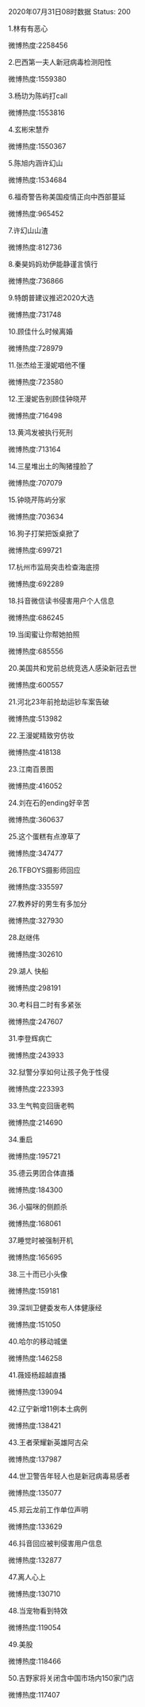 2020年07月31日08时数据
Status: 200

1.林有有恶心

微博热度:2258456

2.巴西第一夫人新冠病毒检测阳性

微博热度:1559380

3.杨玏为陈屿打call

微博热度:1553816

4.玄彬宋慧乔

微博热度:1550367

5.陈旭内涵许幻山

微博热度:1534684

6.福奇警告称美国疫情正向中西部蔓延

微博热度:965452

7.许幻山山渣

微博热度:812736

8.秦昊妈妈劝伊能静谨言慎行

微博热度:736866

9.特朗普建议推迟2020大选

微博热度:731748

10.顾佳什么时候离婚

微博热度:728979

11.张杰给王漫妮唱他不懂

微博热度:723580

12.王漫妮告别顾佳钟晓芹

微博热度:716498

13.黄鸿发被执行死刑

微博热度:713164

14.三星堆出土的陶猪撞脸了

微博热度:707079

15.钟晓芹陈屿分家

微博热度:703634

16.狗子打架把饭桌掀了

微博热度:699721

17.杭州市监局突击检查海底捞

微博热度:692289

18.抖音微信读书侵害用户个人信息

微博热度:686245

19.当闺蜜让你帮她拍照

微博热度:685556

20.美国共和党前总统竞选人感染新冠去世

微博热度:600557

21.河北23年前抢劫运钞车案告破

微博热度:513982

22.王漫妮精致穷仿妆

微博热度:418138

23.江南百景图

微博热度:416052

24.刘在石的ending好辛苦

微博热度:360637

25.这个蛋糕有点潦草了

微博热度:347477

26.TFBOYS摄影师回应

微博热度:335597

27.教养好的男生有多加分

微博热度:327930

28.赵继伟

微博热度:302610

29.湖人 快船

微博热度:298191

30.考科目二时有多紧张

微博热度:247607

31.李登辉病亡

微博热度:243933

32.狱警分享如何让孩子免于性侵

微博热度:223393

33.生气鸭变回唐老鸭

微博热度:214690

34.重启

微博热度:195721

35.德云男团合体直播

微博热度:184300

36.小猫咪的侧颜杀

微博热度:168061

37.睡觉时被强制开机

微博热度:165695

38.三十而已小头像

微博热度:159181

39.深圳卫健委发布人体健康经

微博热度:151050

40.哈尔的移动城堡

微博热度:146258

41.薇娅杨超越直播

微博热度:139094

42.辽宁新增11例本土病例

微博热度:138421

43.王者荣耀新英雄阿古朵

微博热度:137987

44.世卫警告年轻人也是新冠病毒易感者

微博热度:135077

45.郑云龙前工作单位声明

微博热度:133629

46.抖音回应被判侵害用户信息

微博热度:132877

47.离人心上

微博热度:130710

48.当宠物看到特效

微博热度:119054

49.美股

微博热度:118466

50.吉野家将关闭含中国市场内150家门店

微博热度:117407

